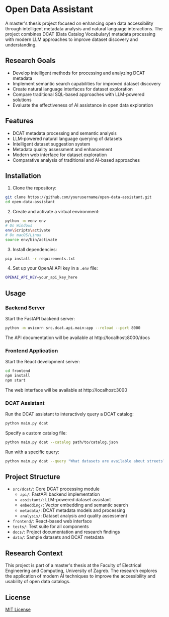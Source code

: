# Open Data Assistant

A master's thesis project focused on enhancing open data accessibility through intelligent metadata analysis and natural language interactions. The project combines DCAT (Data Catalog Vocabulary) metadata processing with modern LLM approaches to improve dataset discovery and understanding.

## Research Goals

- Develop intelligent methods for processing and analyzing DCAT metadata
- Implement semantic search capabilities for improved dataset discovery
- Create natural language interfaces for dataset exploration
- Compare traditional SQL-based approaches with LLM-powered solutions
- Evaluate the effectiveness of AI assistance in open data exploration

## Features

- DCAT metadata processing and semantic analysis
- LLM-powered natural language querying of datasets
- Intelligent dataset suggestion system
- Metadata quality assessment and enhancement
- Modern web interface for dataset exploration
- Comparative analysis of traditional and AI-based approaches

## Installation

1. Clone the repository:
```bash
git clone https://github.com/yourusername/open-data-assistant.git
cd open-data-assistant
```

2. Create and activate a virtual environment:
```bash
python -m venv env
# On Windows
env\Scripts\activate
# On macOS/Linux
source env/bin/activate
```

3. Install dependencies:
```bash
pip install -r requirements.txt
```

4. Set up your OpenAI API key in a `.env` file:
```bash
OPENAI_API_KEY=your_api_key_here
```

## Usage

### Backend Server

Start the FastAPI backend server:

```bash
python -m uvicorn src.dcat.api.main:app --reload --port 8000
```

The API documentation will be available at http://localhost:8000/docs

### Frontend Application

Start the React development server:

```bash
cd frontend
npm install
npm start
```

The web interface will be available at http://localhost:3000

### DCAT Assistant

Run the DCAT assistant to interactively query a DCAT catalog:

```bash
python main.py dcat
```

Specify a custom catalog file:

```bash
python main.py dcat --catalog path/to/catalog.json
```

Run with a specific query:

```bash
python main.py dcat --query "What datasets are available about streets?"
```

## Project Structure

- `src/dcat/`: Core DCAT processing module
  - `api/`: FastAPI backend implementation
  - `assistant/`: LLM-powered dataset assistant
  - `embedding/`: Vector embedding and semantic search
  - `metadata/`: DCAT metadata models and processing
  - `analysis/`: Dataset analysis and quality assessment
- `frontend/`: React-based web interface
- `tests/`: Test suite for all components
- `docs/`: Project documentation and research findings
- `data/`: Sample datasets and DCAT metadata

## Research Context

This project is part of a master's thesis at the Faculty of Electrical Engineering and Computing, University of Zagreb. The research explores the application of modern AI techniques to improve the accessibility and usability of open data catalogs.

## License

[MIT License](LICENSE)
